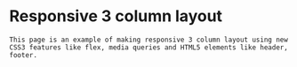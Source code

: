 # Responsive 3 column layout
	This page is an example of making responsive 3 column layout using new CSS3 features like flex, media queries and HTML5 elements like header, footer.